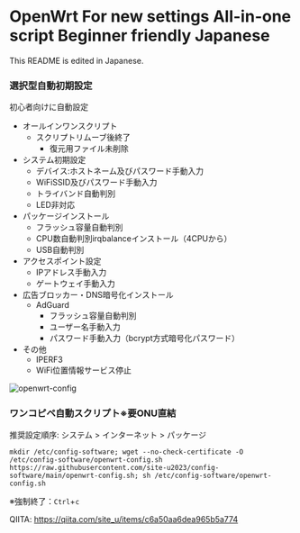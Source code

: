 # OpenWrt For new settings All-in-one script Beginner friendly Japanese

This README is edited in Japanese.

### 選択型自動初期設定

初心者向けに自動設定
- オールインワンスクリプト
  -  スクリプトリムーブ後終了
     -  復元用ファイル未削除
- システム初期設定
  - デバイス:ホストネーム及びパスワード手動入力
  - WiFiSSID及びパスワード手動入力
  - トライバンド自動判別
  - LED非対応
- パッケージインストール
  - フラッシュ容量自動判別
  - CPU数自動判別irqbalanceインストール（4CPUから）
  - USB自動判別
- アクセスポイント設定
  - IPアドレス手動入力
  - ゲートウェイ手動入力 
- 広告ブロッカー・DNS暗号化インストール
  - AdGuard
    - フラッシュ容量自動判別
    - ユーザー名手動入力
    - パスワード手動入力（bcrypt方式暗号化パスワード）
- その他
  - IPERF3
  - WiFi位置情報サービス停止
 
![openwrt-config](https://github.com/site-u2023/config-software/assets/140032047/ad4e0eef-3e16-4555-9033-ea3912f6a96e)




### ワンコピペ自動スクリプト※要ONU直結

推奨設定順序: システム > インターネット > パッケージ
```
mkdir /etc/config-software; wget --no-check-certificate -O /etc/config-software/openwrt-config.sh https://raw.githubusercontent.com/site-u2023/config-software/main/openwrt-config.sh; sh /etc/config-software/openwrt-config.sh

```
※強制終了：`Ctrl`+`c`


QIITA:
https://qiita.com/site_u/items/c6a50aa6dea965b5a774



